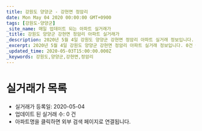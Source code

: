 ```yaml
---
title: 강원도 양양군 - 강현면 정암리
date: Mon May 04 2020 00:00:00 GMT+0900
tags: [강원도-양양군]
_site_name: 매일 업데이트 되는 아파트 실거래가
_title: 강원도 양양군 강현면 정암리 아파트 실거래가
_description: 2020년 5월 4일 강원도 양양군 강현면 정암리 아파트 실거래 정보입니다. 0건 아파트 정보가 있습니다.
_excerpt: 2020년 5월 4일 강원도 양양군 강현면 정암리 아파트 실거래 정보입니다. 0건 아파트 정보가 있습니다.
_updated_time: 2020-05-03T15:00:00.000Z
_keywords: 강원도,양양군,강현면,정암리
---
```






# 실거래가 목록
- 실거래가 등록일: 2020-05-04
- 업데이트 된 실거래 수: 0 건
- 아파트명을 클릭하면 외부 검색 페이지로 연결됩니다.




